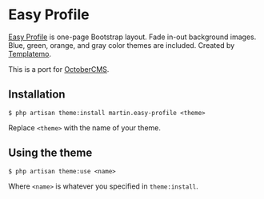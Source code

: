 # Easy Profile
[Easy Profile](http://www.templatemo.com/tm-467-easy-profile) is one-page Bootstrap layout. Fade in-out background images. Blue, green, orange, and gray color themes are included. Created by [Templatemo](http://www.templatemo.com/).

This is a port for [OctoberCMS](https://octobercms.com/).


## Installation
`$ php artisan theme:install martin.easy-profile <theme>`

Replace `<theme>` with the name of your theme.


## Using the theme
`$ php artisan theme:use <name>`

Where `<name>` is whatever you specified in `theme:install`.